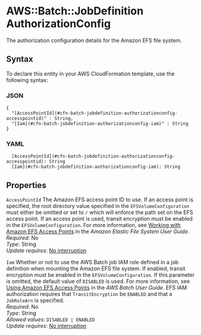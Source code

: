 # AWS::Batch::JobDefinition AuthorizationConfig<a name="aws-properties-batch-jobdefinition-authorizationconfig"></a>

The authorization configuration details for the Amazon EFS file system\.

## Syntax<a name="aws-properties-batch-jobdefinition-authorizationconfig-syntax"></a>

To declare this entity in your AWS CloudFormation template, use the following syntax:

### JSON<a name="aws-properties-batch-jobdefinition-authorizationconfig-syntax.json"></a>

```
{
  "[AccessPointId](#cfn-batch-jobdefinition-authorizationconfig-accesspointid)" : String,
  "[Iam](#cfn-batch-jobdefinition-authorizationconfig-iam)" : String
}
```

### YAML<a name="aws-properties-batch-jobdefinition-authorizationconfig-syntax.yaml"></a>

```
  [AccessPointId](#cfn-batch-jobdefinition-authorizationconfig-accesspointid): String
  [Iam](#cfn-batch-jobdefinition-authorizationconfig-iam): String
```

## Properties<a name="aws-properties-batch-jobdefinition-authorizationconfig-properties"></a>

`AccessPointId`  <a name="cfn-batch-jobdefinition-authorizationconfig-accesspointid"></a>
The Amazon EFS access point ID to use\. If an access point is specified, the root directory value specified in the `EFSVolumeConfiguration` must either be omitted or set to `/` which will enforce the path set on the EFS access point\. If an access point is used, transit encryption must be enabled in the `EFSVolumeConfiguration`\. For more information, see [Working with Amazon EFS Access Points](https://docs.aws.amazon.com/efs/latest/ug/efs-access-points.html) in the *Amazon Elastic File System User Guide*\.  
*Required*: No  
*Type*: String  
*Update requires*: [No interruption](https://docs.aws.amazon.com/AWSCloudFormation/latest/UserGuide/using-cfn-updating-stacks-update-behaviors.html#update-no-interrupt)

`Iam`  <a name="cfn-batch-jobdefinition-authorizationconfig-iam"></a>
Whether or not to use the AWS Batch job IAM role defined in a job definition when mounting the Amazon EFS file system\. If enabled, transit encryption must be enabled in the `EFSVolumeConfiguration`\. If this parameter is omitted, the default value of `DISABLED` is used\. For more information, see [Using Amazon EFS Access Points](https://docs.aws.amazon.com/batch/latest/ug/efs-volumes.html#efs-volume-accesspoints) in the *AWS Batch User Guide*\. EFS IAM authorization requires that `TransitEncryption` be `ENABLED` and that a `JobRoleArn` is specified\.  
*Required*: No  
*Type*: String  
*Allowed values*: `DISABLED | ENABLED`  
*Update requires*: [No interruption](https://docs.aws.amazon.com/AWSCloudFormation/latest/UserGuide/using-cfn-updating-stacks-update-behaviors.html#update-no-interrupt)